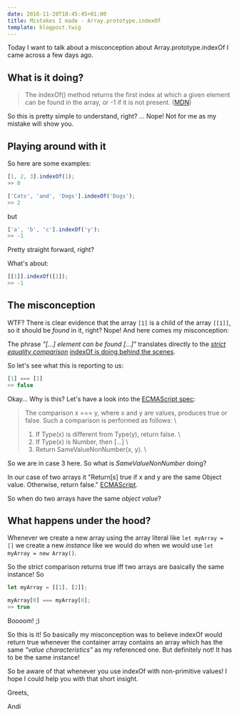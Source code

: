 ```yaml
---
date: 2016-11-20T18:45:45+01:00
title: Mistakes I made - Array.prototype.indexOf
template: blogpost.twig
---
```


Today I want to talk about a misconception about Array.prototype.indexOf I came across a few days ago.

## What is it doing?

> The indexOf() method returns the first index at which a given element can be found in the array, or -1 if it is not present.
> ([MDN](https://developer.mozilla.org/en-US/docs/Web/JavaScript/Reference/Global_Objects/Array/indexOf))

So this is pretty simple to understand, right? ... Nope! Not for me as my mistake will show you.

## Playing around with it

So here are some examples:

``` js
[1, 2, 3].indexOf(1);
>> 0

['Cats', 'and', 'Dogs'].indexOf('Dogs');
>> 2
```

but

``` js
['a', 'b', 'c'].indexOf('y');
>> -1
```

Pretty straight forward, right?

What's about:

``` js
[[1]].indexOf([1]);
>> -1
```

## The misconception

WTF? There is clear evidence that the array ``[1]`` is a child of the array ``[[1]]``,
so it should be _found_ in it, right? Nope! And here comes my misconception:

The phrase _"[...] element can be found [...]"_ translates directly to the [_strict equality
comparison_](https://www.ecma-international.org/ecma-262/7.0/index.html#sec-strict-equality-comparison)
[indexOf is doing behind the scenes](https://www.ecma-international.org/ecma-262/7.0/index.html#sec-array.prototype.indexof).

So let's see what this is reporting to us:

``` js
[1] === [1]
>> false
```

Okay... Why is this? Let's have a look into the [ECMAScript spec](https://www.ecma-international.org/ecma-262/7.0/index.html#sec-strict-equality-comparison):

> The comparison x === y, where x and y are values, produces true or false. Such a comparison is performed as follows: \
>    1. If Type(x) is different from Type(y), return false. \
>    2. If Type(x) is Number, then [...] \
>    3. Return SameValueNonNumber(x, y). \

So we are in case 3 here. So what is _SameValueNonNumber_ doing?

In our case of two arrays it "Return[s] true if x and y are the same Object value. Otherwise, return false." [ECMAScript](https://www.ecma-international.org/ecma-262/7.0/index.html#sec-samevaluenonnumber).

So when do two arrays have the same _object value_?

## What happens under the hood?

Whenever we create a new array using the array literal like ``let myArray = []`` we create a new _instance_ like
we would do when we would use ``let myArray = new Array()``.

So the strict comparison returns true iff two arrays are basically the same instance! So

``` js
let myArray = [[1], [2]];

myArray[0] === myArray[0];
>> true
```

Boooom! ;)

So this is it! So basically my misconception was to believe indexOf would return true whenever
the container array contains an array which has the same _"value characteristics"_ as my referenced
one. But definitely not! It has to be the same instance!

So be aware of that whenever you use indexOf with non-primitive values! I hope I could help you with that short
insight.

Greets,

Andi
